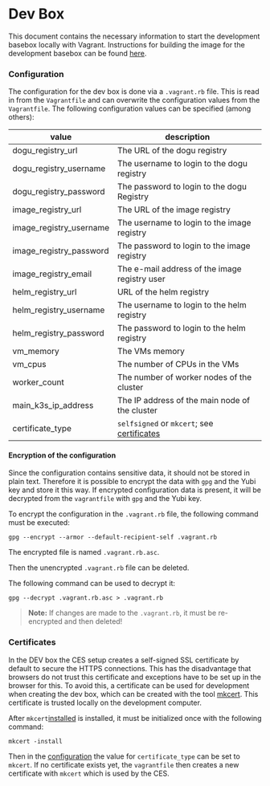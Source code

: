 # Dev Box

This document contains the necessary information to start the development basebox locally with Vagrant.
Instructions for building the image for the development basebox can be found [here](./building_basebox_en.md).

### Configuration

The configuration for the dev box is done via a `.vagrant.rb` file. This is read in from the `Vagrantfile` and can
overwrite the configuration values from the `Vagrantfile`.
The following configuration values can be specified (among others):

| value                   | description                                                 |
|-------------------------|-------------------------------------------------------------|
| dogu_registry_url       | The URL of the dogu registry                                |
| dogu_registry_username  | The username to login to the dogu registry                  |
| dogu_registry_password  | The password to login to the dogu Registry                  |
| image_registry_url      | The URL of the image registry                               |
| image_registry_username | The username to login to the image registry                 |
| image_registry_password | The password to login to the image registry                 |
| image_registry_email    | The e-mail address of the image registry user               |
| helm_registry_url       | URL of the helm registry                                    |
| helm_registry_username  | The username to login to the helm registry                  |
| helm_registry_password  | The password to login to the helm registry                  |
| vm_memory               | The VMs memory                                              |
| vm_cpus                 | The number of CPUs in the VMs                               |
| worker_count            | The number of worker nodes of the cluster                   |
| main_k3s_ip_address     | The IP address of the main node of the cluster              |
| certificate_type        | `selfsigned` or `mkcert`; see [certificates](#certificates) |

#### Encryption of the configuration

Since the configuration contains sensitive data, it should not be stored in plain text.
Therefore it is possible to encrypt the data with `gpg` and the Yubi key and store it this way.
If encrypted configuration data is present, it will be decrypted from the `vagrantfile` with `gpg` and the Yubi key.

To encrypt the configuration in the `.vagrant.rb` file, the following command must be executed:

```shell
gpg --encrypt --armor --default-recipient-self .vagrant.rb

```

The encrypted file is named `.vagrant.rb.asc`.

Then the unencrypted `.vagrant.rb` file can be deleted.

The following command can be used to decrypt it:

```shell
gpg --decrypt .vagrant.rb.asc > .vagrant.rb
```

> **Note:** If changes are made to the `.vagrant.rb`, it must be re-encrypted and then deleted!

### Certificates

In the DEV box the CES setup creates a self-signed SSL certificate by default to secure the HTTPS connections.
This has the disadvantage that browsers do not trust this certificate and exceptions have to be set up in the browser
for this.
To avoid this, a certificate can be used for development when creating the dev box, which can be created with the
tool [mkcert](https://github.com/FiloSottile/mkcert).
This certificate is trusted locally on the development computer.

After `mkcert`[installed](https://github.com/FiloSottile/mkcert#installation) is installed, it must be initialized once
with the following command:

```shell
mkcert -install
```

Then in the [configuration](#configuration) the value for `certificate_type` can be set to `mkcert`.
If no certificate exists yet, the `vagrantfile` then creates a new certificate with `mkcert` which is used by the CES.